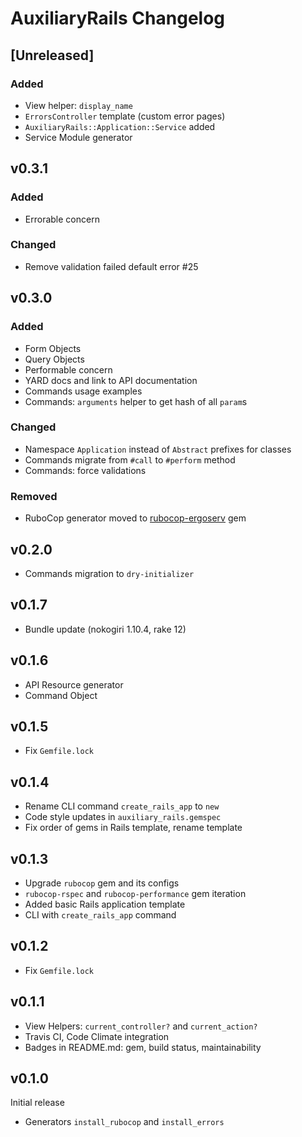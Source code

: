 # AuxiliaryRails Changelog

## [Unreleased]

### Added

- View helper: `display_name`
- `ErrorsController` template (custom error pages)
- `AuxiliaryRails::Application::Service` added
- Service Module generator

## v0.3.1

### Added
- Errorable concern

### Changed
- Remove validation failed default error #25

## v0.3.0

### Added
- Form Objects
- Query Objects
- Performable concern
- YARD docs and link to API documentation
- Commands usage examples
- Commands: `arguments` helper to get hash of all `param`s

### Changed
- Namespace `Application` instead of `Abstract` prefixes for classes
- Commands migrate from `#call` to `#perform` method
- Commands: force validations

### Removed
- RuboCop generator moved to [rubocop-ergoserv](https://github.com/ergoserv/rubocop-ergoserv) gem

## v0.2.0

* Commands migration to `dry-initializer`

## v0.1.7

* Bundle update (nokogiri 1.10.4, rake 12)

## v0.1.6

* API Resource generator
* Command Object

## v0.1.5

* Fix `Gemfile.lock`

## v0.1.4

* Rename CLI command `create_rails_app` to `new`
* Code style updates in `auxiliary_rails.gemspec`
* Fix order of gems in Rails template, rename template

## v0.1.3

* Upgrade `rubocop` gem and its configs
* `rubocop-rspec` and `rubocop-performance` gem iteration
* Added basic Rails application template
* CLI with `create_rails_app` command

## v0.1.2

* Fix `Gemfile.lock`

## v0.1.1

* View Helpers: `current_controller?` and `current_action?`
* Travis CI, Code Climate integration
* Badges in README.md: gem, build status, maintainability

## v0.1.0

Initial release

* Generators `install_rubocop` and `install_errors`
